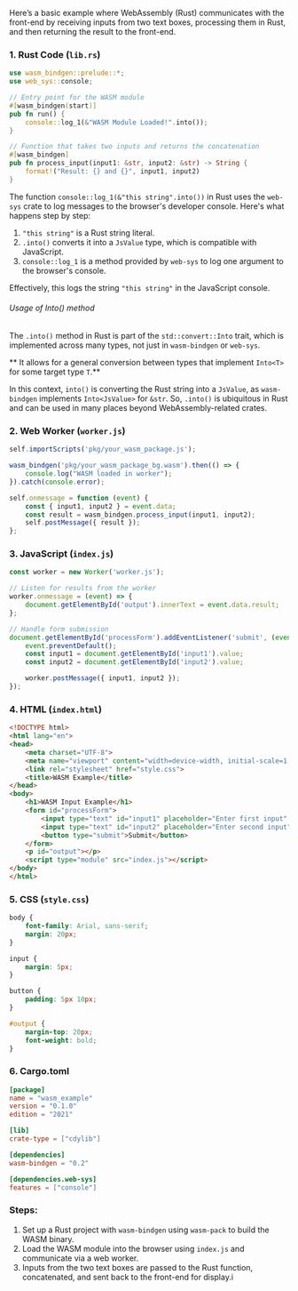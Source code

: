 Here’s a basic example where WebAssembly (Rust) communicates with the front-end by receiving inputs from two text boxes, processing them in Rust, and then returning the result to the front-end.

### 1. **Rust Code (`lib.rs`)**

```rust
use wasm_bindgen::prelude::*;
use web_sys::console;

// Entry point for the WASM module
#[wasm_bindgen(start)]
pub fn run() {
    console::log_1(&"WASM Module Loaded!".into());
}

// Function that takes two inputs and returns the concatenation
#[wasm_bindgen]
pub fn process_input(input1: &str, input2: &str) -> String {
    format!("Result: {} and {}", input1, input2)
}
```

The function `console::log_1(&"this string".into())` in Rust uses the `web-sys` crate to log messages to the browser's developer console. Here's what happens step by step:

1. `"this string"` is a Rust string literal.
2. `.into()` converts it into a `JsValue` type, which is compatible with JavaScript.
3. `console::log_1` is a method provided by `web-sys` to log one argument to the browser's console.

Effectively, this logs the string `"this string"` in the JavaScript console.

###### Usage of Into() method

The `.into()` method in Rust is part of the `std::convert::Into` trait, which is implemented across many types, not just in `wasm-bindgen` or `web-sys`.

** It allows for a general conversion between types that implement `Into<T>` for some target type `T`.** 

In this context, `into()` is converting the Rust string into a `JsValue`, as `wasm-bindgen` implements `Into<JsValue>` for `&str`. So, `.into()` is ubiquitous in Rust and can be used in many places beyond WebAssembly-related crates.

### 2. **Web Worker (`worker.js`)**

```javascript
self.importScripts('pkg/your_wasm_package.js');

wasm_bindgen('pkg/your_wasm_package_bg.wasm').then(() => {
    console.log("WASM loaded in worker");
}).catch(console.error);

self.onmessage = function (event) {
    const { input1, input2 } = event.data;
    const result = wasm_bindgen.process_input(input1, input2);
    self.postMessage({ result });
};
```

### 3. **JavaScript (`index.js`)**

```javascript
const worker = new Worker('worker.js');

// Listen for results from the worker
worker.onmessage = (event) => {
    document.getElementById('output').innerText = event.data.result;
};

// Handle form submission
document.getElementById('processForm').addEventListener('submit', (event) => {
    event.preventDefault();
    const input1 = document.getElementById('input1').value;
    const input2 = document.getElementById('input2').value;

    worker.postMessage({ input1, input2 });
});
```

### 4. **HTML (`index.html`)**

```html
<!DOCTYPE html>
<html lang="en">
<head>
    <meta charset="UTF-8">
    <meta name="viewport" content="width=device-width, initial-scale=1.0">
    <link rel="stylesheet" href="style.css">
    <title>WASM Example</title>
</head>
<body>
    <h1>WASM Input Example</h1>
    <form id="processForm">
        <input type="text" id="input1" placeholder="Enter first input" required>
        <input type="text" id="input2" placeholder="Enter second input" required>
        <button type="submit">Submit</button>
    </form>
    <p id="output"></p>
    <script type="module" src="index.js"></script>
</body>
</html>
```

### 5. **CSS (`style.css`)**

```css
body {
    font-family: Arial, sans-serif;
    margin: 20px;
}

input {
    margin: 5px;
}

button {
    padding: 5px 10px;
}

#output {
    margin-top: 20px;
    font-weight: bold;
}
```

### 6. **Cargo.toml**

```toml
[package]
name = "wasm_example"
version = "0.1.0"
edition = "2021"

[lib]
crate-type = ["cdylib"]

[dependencies]
wasm-bindgen = "0.2"

[dependencies.web-sys]
features = ["console"]
```

### Steps:

1. Set up a Rust project with `wasm-bindgen` using `wasm-pack` to build the WASM binary.
2. Load the WASM module into the browser using `index.js` and communicate via a web worker.
3. Inputs from the two text boxes are passed to the Rust function, concatenated, and sent back to the front-end for display.i
